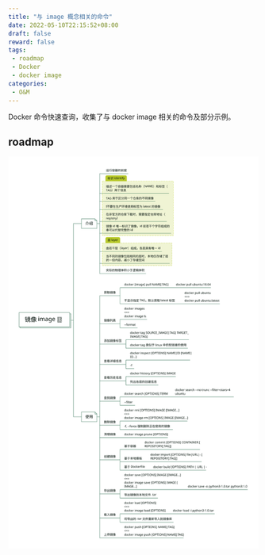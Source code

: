 ```yaml
---
title: "与 image 概念相关的命令"
date: 2022-05-10T22:15:52+08:00
draft: false
reward: false
tags:
 - roadmap
 - Docker
 - docker image
categories:
 - O&M
---
```


Docker 命令快速查询，收集了与 docker image 相关的命令及部分示例。

<!--more-->

## roadmap

![](docker-image.svg)